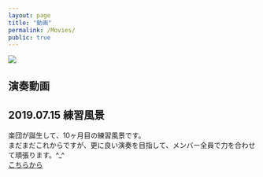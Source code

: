 ```yaml
---
layout: page
title: "動画"
permalink: /Movies/
public: true
---
```


<img src="{{ site.baseurl }}/assets/kenhamo.jpg" class="profile">

## 演奏動画

## 2019.07.15 練習風景
楽団が誕生して、10ヶ月目の練習風景です。  
まだまだこれからですが、更に良い演奏を目指して、メンバー全員で力を合わせて頑張ります。^_^  
[こちらから](https://youtu.be/PgfrUYzv1oE)  
